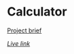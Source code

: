 # Calculator

[Project brief](https://www.theodinproject.com/lessons/foundations-calculator) 

*[Live link](https://raheem81kg.github.io/calculator)*
